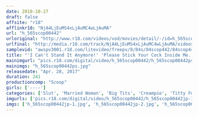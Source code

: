 ```yaml
---
date: 2018-10-27
draft: false
affsite: "r18"
afflinkr18: "NjA4LjEuMS4xLjAuMC4wLjAuMA"
url: "h_565scop00442"
urloriginal: "http://www.r18.com/videos/vod/movies/detail/-/id=h_565scop00442"
urlfinal: "http://media.r18.com/track/NjA4LjEuMS4xLjAuMC4wLjAuMA/videos/vod/movies/detail/-/id=h_565scop00442"
samplevid: "awspv3001.r18.com/litevideo/freepv/8/84s/84scop442/84scop442_dmb_w.mp4"
title: "'I Can't Stand It Anymore!' 'Please Stick Your Cock Inside Me...' When A Woman Can No Longer Control Her Excitement And Begs For Sex Best 4 Hours!!"
mainimgurl: "pics.r18.com/digital/video/h_565scop00442/h_565scop00442ps.jpg"
mainimgs: "h_565scop00442ps.jpg"
releasedate: "Apr. 28, 2017"
duration: 241
productioncomp: "Scoop"
girls: ['----']
categories: ['Slut', 'Married Woman', 'Big Tits', 'Creampie', 'Titty Fuck', 'Compilation', 'Over 4 Hours', 'Hi-Def']
imgurls: ['pics.r18.com/digital/video/h_565scop00442/h_565scop00442jp-1.jpg', 'pics.r18.com/digital/video/h_565scop00442/h_565scop00442jp-2.jpg', 'pics.r18.com/digital/video/h_565scop00442/h_565scop00442jp-3.jpg', 'pics.r18.com/digital/video/h_565scop00442/h_565scop00442jp-4.jpg', 'pics.r18.com/digital/video/h_565scop00442/h_565scop00442jp-5.jpg', 'pics.r18.com/digital/video/h_565scop00442/h_565scop00442jp-6.jpg', 'pics.r18.com/digital/video/h_565scop00442/h_565scop00442jp-7.jpg', 'pics.r18.com/digital/video/h_565scop00442/h_565scop00442jp-8.jpg', 'pics.r18.com/digital/video/h_565scop00442/h_565scop00442jp-9.jpg', 'pics.r18.com/digital/video/h_565scop00442/h_565scop00442jp-10.jpg', 'pics.r18.com/digital/video/h_565scop00442/h_565scop00442jp-11.jpg', 'pics.r18.com/digital/video/h_565scop00442/h_565scop00442jp-12.jpg', 'pics.r18.com/digital/video/h_565scop00442/h_565scop00442jp-13.jpg', 'pics.r18.com/digital/video/h_565scop00442/h_565scop00442jp-14.jpg', 'pics.r18.com/digital/video/h_565scop00442/h_565scop00442jp-15.jpg', 'pics.r18.com/digital/video/h_565scop00442/h_565scop00442jp-16.jpg', 'pics.r18.com/digital/video/h_565scop00442/h_565scop00442jp-17.jpg', 'pics.r18.com/digital/video/h_565scop00442/h_565scop00442jp-18.jpg', 'pics.r18.com/digital/video/h_565scop00442/h_565scop00442jp-19.jpg', 'pics.r18.com/digital/video/h_565scop00442/h_565scop00442jp-20.jpg']
imgs: ['h_565scop00442jp-1.jpg', 'h_565scop00442jp-2.jpg', 'h_565scop00442jp-3.jpg', 'h_565scop00442jp-4.jpg', 'h_565scop00442jp-5.jpg', 'h_565scop00442jp-6.jpg', 'h_565scop00442jp-7.jpg', 'h_565scop00442jp-8.jpg', 'h_565scop00442jp-9.jpg', 'h_565scop00442jp-10.jpg', 'h_565scop00442jp-11.jpg', 'h_565scop00442jp-12.jpg', 'h_565scop00442jp-13.jpg', 'h_565scop00442jp-14.jpg', 'h_565scop00442jp-15.jpg', 'h_565scop00442jp-16.jpg', 'h_565scop00442jp-17.jpg', 'h_565scop00442jp-18.jpg', 'h_565scop00442jp-19.jpg', 'h_565scop00442jp-20.jpg']
---
```

